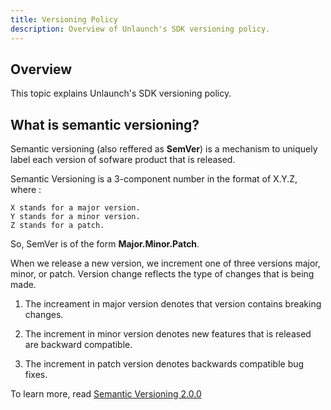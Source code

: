```yaml
---
title: Versioning Policy
description: Overview of Unlaunch's SDK versioning policy.
---
```


## Overview

This topic explains Unlaunch's SDK versioning policy.

## What is semantic versioning?

Semantic versioning (also reffered as **SemVer**) is a mechanism to uniquely label each version of sofware product that is released. 


Semantic Versioning is a 3-component number in the format of X.Y.Z, where :

    X stands for a major version.
    Y stands for a minor version.
    Z stands for a patch.

So, SemVer is of the form **Major.Minor.Patch**.

When we release a new version, we increment one of three versions major, minor, or patch. Version change reflects the type of changes that is being made.

1. The increament in major version denotes that version contains breaking changes.

2. The increment in minor version denotes new features that is released are backward compatible.

3. The increment in patch version denotes backwards compatible bug fixes.

To learn more, read [Semantic Versioning 2.0.0](https://semver.org/)